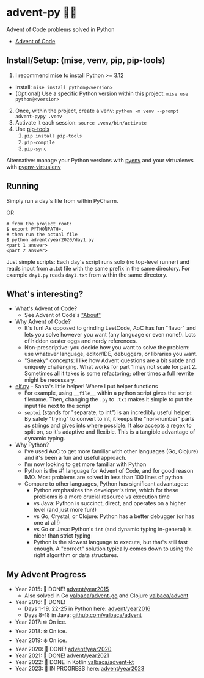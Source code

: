 # advent-py 🎄🐍

Advent of Code problems solved in Python

- [Advent of Code](https://adventofcode.com/)

## Install/Setup: (mise, venv, pip, pip-tools)

1. I recommend [mise](https://mise.jdx.dev/) to install Python >= 3.12
  - Install: `mise install python@<version>`
  - (Optional) Use a specific Python version within this project: `mise use python@<version>`
2. Once, within the project, create a venv: `python -m venv --prompt advent-pypy .venv`
3. Activate it each session: `source .venv/bin/activate`
4. Use [pip-tools](https://pip-tools.readthedocs.io/en/stable/) 
   1. `pip install pip-tools`
   2. `pip-compile`
   3. `pip-sync`

Alternative: manage your Python versions with [pyenv](https://github.com/pyenv/pyenv)  and your virtualenvs with [pyenv-virtualenv](https://github.com/pyenv/pyenv-virtualenv)

## Running

Simply run a day's file from within PyCharm.

OR

```shell
# from the project root:
$ export PYTHONPATH=.
# then run the actual file
$ python advent/year2020/day1.py
<part 1 answer>
<part 2 answer>
```

Just simple scripts: Each day's script runs solo (no top-level runner) and reads input from a .txt file with the same prefix in the same directory. For example `day1.py` reads `day1.txt` from within the same directory.

## What's interesting?

- What's Advent of Code?
  - See Advent of Code's ["About"](https://adventofcode.com/2021/about)
- Why Advent of Code?
  - It's fun! As opposed to grinding LeetCode, AoC has fun "flavor" and lets you solve however you want (any language or even none!). Lots of hidden easter eggs and nerdy references.
  - Non-prescriptive: you decide how you want to solve the problem: use whatever language, editor/IDE, debuggers, or libraries you want.
  - "Sneaky" concepts: I like how Advent questions are a bit subtle and uniquely challenging. What works for part 1 may not scale for part 2. Sometimes all it takes is some refactoring; other times a full rewrite might be necessary.
- [elf.py](advent/elf.py) - Santa's little helper! Where I put helper functions
  - For example, using `__file__` within a python script gives the script filename. Then, changing the `.py` to `.txt` makes it simple to put the input file next to the script
  - `septoi` (stands for "separate, to int") is an incredibly useful helper. By safely "trying" to convert to int, it keeps the "non-number" parts as strings and gives ints where possible. It also accepts a regex to split on, so it's adaptive and flexible. This is a tangible advantage of dynamic typing.
- Why Python?
  - I've used AoC to get more familiar with other languages (Go, Clojure) and it's been a fun and useful approach.
  - I'm now looking to get more familiar with Python
  - Python is the #1 language for Advent of Code, and for good reason IMO. Most problems are solved in less than 100 lines of python
  - Compare to other languages, Python has significant advantages:
    - Python emphasizes the developer's time, which for these problems is a more crucial resource vs execution time
    - vs Java: Python is succinct, direct, and operates on a higher level (and just more fun!)
    - vs Go, Crystal, or Clojure: Python has a better debugger (or has one at all!)
    - vs Go or Java: Python's `int` (and dynamic typing in-general) is nicer than strict typing
    - Python is the slowest language to execute, but that's still fast enough. A "correct" solution typically comes down to using the right algorithm or data structures.

## My Advent Progress

- Year 2015: 🎄 DONE! [advent/year2015](advent/year2015)
  - Also solved in Go [valbaca/advent-go](https://github.com/valbaca/advent-go) and Clojure [valbaca/advent](https://github.com/valbaca/advent)
- Year 2016: 🎄 DONE!
  - Days 1-19, 22-25 in Python here: [advent/year2016](advent/year2016)
  - Days 8-18 in Java: [github.com/valbaca/advent](https://github.com/valbaca/advent)
- Year 2017: ❄️ On ice.
- Year 2018: ❄️ On ice.
- Year 2019: ❄️ On ice.
- Year 2020: 🎄 DONE! [advent/year2020](advent/year2020)
- Year 2021: 🎄 DONE! [advent/year2021](advent/year2021)
- Year 2022: 🎄 DONE in Kotlin [valbaca/advent-kt](https://github.com/valbaca/advent-kt)
- Year 2023: 🎁 IN PROGRESS here: [advent/year2023](advent/year2023)